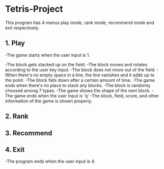 # Tetris-Project
This program has 4 menus play mode, rank mode, recommend mode and exit respectively.

## 1. Play
-The game starts when the user input is 1.

-The block gets stacked up on the field.
-The block moves and rotates according to the user key input.
-The block does not move out of the field.
-When there's no empty space in a line, the line vanishes and it adds up to the point.
-The block falls down after a certain amount of time.
-The game ends when there's no place to stack any blocks.
-The block is randomly choosed among 7 types.
-The game shows the shape of the next block.
-The game ends when the user input is 'q'
-The block, field, score, and other information of the game is shown properly.


## 2. Rank

## 3. Recommend

## 4. Exit
-The program ends when the user input is 4.
